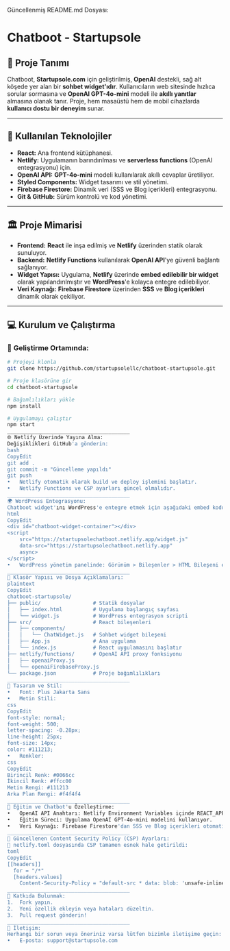 Güncellenmiş README.md Dosyası:
# Chatboot - Startupsole

## 📄 Proje Tanımı

Chatboot, **Startupsole.com** için geliştirilmiş, **OpenAI** destekli, sağ alt köşede yer alan bir **sohbet widget'ıdır**. Kullanıcıların web sitesinde hızlıca sorular sormasına ve **OpenAI GPT-4o-mini** modeli ile **akıllı yanıtlar** almasına olanak tanır. Proje, hem masaüstü hem de mobil cihazlarda **kullanıcı dostu bir deneyim** sunar.

---

## 🚀 Kullanılan Teknolojiler

- **React:** Ana frontend kütüphanesi.
- **Netlify:** Uygulamanın barındırılması ve **serverless functions** (OpenAI entegrasyonu) için.
- **OpenAI API:** **GPT-4o-mini** modeli kullanılarak akıllı cevaplar üretiliyor.
- **Styled Components:** Widget tasarımı ve stil yönetimi.
- **Firebase Firestore:** Dinamik veri (SSS ve Blog içerikleri) entegrasyonu.
- **Git & GitHub:** Sürüm kontrolü ve kod yönetimi.

---

## 🏛️ Proje Mimarisi

- **Frontend:** **React** ile inşa edilmiş ve **Netlify** üzerinden statik olarak sunuluyor.
- **Backend:** **Netlify Functions** kullanılarak **OpenAI API**'ye güvenli bağlantı sağlanıyor.
- **Widget Yapısı:** Uygulama, **Netlify** üzerinde **embed edilebilir bir widget** olarak yapılandırılmıştır ve **WordPress**'e kolayca entegre edilebiliyor.
- **Veri Kaynağı:** **Firebase Firestore** üzerinden **SSS** ve **Blog içerikleri** dinamik olarak çekiliyor.

---

## 💻 Kurulum ve Çalıştırma

### 📂 **Geliştirme Ortamında:**

```bash
# Projeyi klonla
git clone https://github.com/startupsolellc/chatboot-startupsole.git

# Proje klasörüne gir
cd chatboot-startupsole

# Bağımlılıkları yükle
npm install

# Uygulamayı çalıştır
npm start
________________________________________
🌐 Netlify Üzerinde Yayına Alma:
Değişiklikleri GitHub'a gönderin:
bash
CopyEdit
git add .
git commit -m "Güncelleme yapıldı"
git push
•	Netlify otomatik olarak build ve deploy işlemini başlatır.
•	Netlify Functions ve CSP ayarları güncel olmalıdır.
________________________________________
🌍 WordPress Entegrasyonu:
Chatboot widget'ını WordPress'e entegre etmek için aşağıdaki embed kodunu kullanabilirsiniz:
html
CopyEdit
<div id="chatboot-widget-container"></div>
<script
    src="https://startupsolechatboot.netlify.app/widget.js"
    data-src="https://startupsolechatboot.netlify.app"
    async>
</script>
•	WordPress yönetim panelinde: Görünüm > Bileşenler > HTML Bileşeni ekleyerek bu kodu yapıştırın.
________________________________________
📂 Klasör Yapısı ve Dosya Açıklamaları:
plaintext
CopyEdit
chatboot-startupsole/
├── public/                 # Statik dosyalar
│   ├── index.html          # Uygulama başlangıç sayfası
│   └── widget.js           # WordPress entegrasyon scripti
├── src/                    # React bileşenleri
│   ├── components/
│   │   └── ChatWidget.js   # Sohbet widget bileşeni
│   ├── App.js              # Ana uygulama
│   └── index.js            # React uygulamasını başlatır
├── netlify/functions/      # OpenAI API proxy fonksiyonu
│   ├── openaiProxy.js
│   └── openaiFirebaseProxy.js
└── package.json            # Proje bağımlılıkları
________________________________________
🎨 Tasarım ve Stil:
•	Font: Plus Jakarta Sans
•	Metin Stili:
css
CopyEdit
font-style: normal;
font-weight: 500;
letter-spacing: -0.28px;
line-height: 25px;
font-size: 14px;
color: #111213;
•	Renkler:
css
CopyEdit
Birincil Renk: #0066cc
İkincil Renk: #ffcc00
Metin Rengi: #111213
Arka Plan Rengi: #f4f4f4
________________________________________
🧠 Eğitim ve Chatbot'u Özelleştirme:
•	OpenAI API Anahtarı: Netlify Environment Variables içinde REACT_APP_OPENAI_API_KEY olarak tanımlı.
•	Eğitim Süreci: Uygulama OpenAI GPT-4o-mini modelini kullanıyor.
•	Veri Kaynağı: Firebase Firestore'dan SSS ve Blog içerikleri otomatik olarak çekiliyor.
________________________________________
🔄 Güncellenen Content Security Policy (CSP) Ayarları:
📄 netlify.toml dosyasında CSP tamamen esnek hale getirildi:
toml
CopyEdit
[[headers]]
  for = "/*"
  [headers.values]
    Content-Security-Policy = "default-src * data: blob: 'unsafe-inline' 'unsafe-eval'; connect-src *; script-src * 'unsafe-inline' 'unsafe-eval'; style-src * 'unsafe-inline'; frame-src *;"
________________________________________
👥 Katkıda Bulunmak:
1.	Fork yapın.
2.	Yeni özellik ekleyin veya hataları düzeltin.
3.	Pull request gönderin!
________________________________________
📧 İletişim:
Herhangi bir sorun veya öneriniz varsa lütfen bizimle iletişime geçin:
•	E-posta: support@startupsole.com

